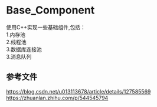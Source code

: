 # Base_Component
使用C++实现一些基础组件,包括：  
1.内存池   
2.线程池  
3.数据库连接池  
3.消息队列  



## 参考文件
https://blog.csdn.net/u013113678/article/details/127585569
https://zhuanlan.zhihu.com/p/544545794

